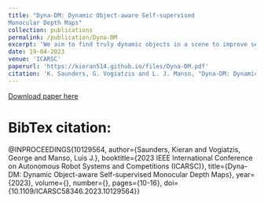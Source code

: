 ```yaml
---
title: "Dyna-DM: Dynamic Object-aware Self-supervised
Monocular Depth Maps"
collection: publications
permalink: /publication/Dyna-DM
excerpt: 'We aim to find truly dynamic objects in a scene to improve self-supervised monocular depth estimation.'
date: 19-04-2023
venue: 'ICARSC'
paperurl: 'https://kieran514.github.io/files/Dyna-DM.pdf'
citation: 'K. Saunders, G. Vogiatzis and L. J. Manso, "Dyna-DM: Dynamic Object-aware Self-supervised Monocular Depth Maps," 2023 IEEE International Conference on Autonomous Robot Systems and Competitions (ICARSC), Tomar, Portugal, 2023, pp. 10-16, doi: 10.1109/ICARSC58346.2023.10129564.'
---
```


[Download paper here](http://kieran514.github.io/files/Dyna-DM.pdf)

BibTex citation: 
=====
@INPROCEEDINGS{10129564,
  author={Saunders, Kieran and Vogiatzis, George and Manso, Luis J.},
  booktitle={2023 IEEE International Conference on Autonomous Robot Systems and Competitions (ICARSC)}, 
  title={Dyna-DM: Dynamic Object-aware Self-supervised Monocular Depth Maps}, 
  year={2023},
  volume={},
  number={},
  pages={10-16},
  doi={10.1109/ICARSC58346.2023.10129564}}

